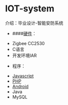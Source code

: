 # IOT-system
介绍：毕业设计-智能安防系统
* ####[硬件](https://github.com/zenoslin/IOT-system/tree/master/Zigbee)：
- Zigbee CC2530
- C语言
- 开发环境IAR
* 程序：
- [Javascript](https://github.com/zenoslin/IOT-system/tree/master/web)
- [PHP](https://github.com/zenoslin/IOT-system/tree/master/web)
- [Android](https://github.com/zenoslin/IOT-system/tree/master/SmartM0012)
- Java
- MySQL
